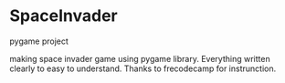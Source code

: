 # SpaceInvader
pygame project


making space invader game using pygame library. Everything written clearly to easy to understand. Thanks to frecodecamp for instrunction.
